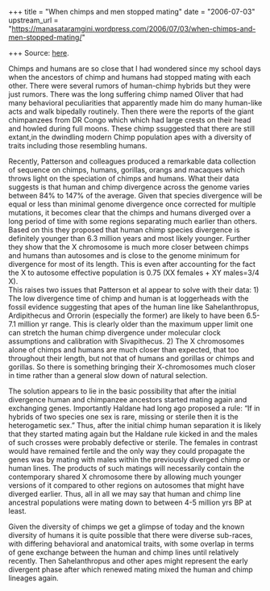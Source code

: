 +++
title = "When chimps and men stopped mating"
date = "2006-07-03"
upstream_url = "https://manasataramgini.wordpress.com/2006/07/03/when-chimps-and-men-stopped-mating/"

+++
Source: [here](https://manasataramgini.wordpress.com/2006/07/03/when-chimps-and-men-stopped-mating/).

Chimps and humans are so close that I had wondered since my school days when the ancestors of chimp and humans had stopped mating with each other. There were several rumors of human-chimp hybrids but they were just rumors. There was the long suffering chimp named Oliver that had many behavioral peculiarities that apparently made him do many human-like acts and walk bipedally routinely. Then there were the reports of the giant chimpanzees from DR Congo which which had large crests on their head and howled during full moons. These chimp ssuggested that there are still extant,in the dwindling modern Chimp population apes with a diversity of traits including those resembling humans.

Recently, Patterson and colleagues produced a remarkable data collection of sequence on chimps, humans, gorillas, orangs and macaques which throws light on the speciation of chimps and humans. What their data suggests is that human and chimp divergence across the genome varies between 84% to 147% of the average. Given that species divergence will be equal or less than minimal genome divergence once corrected for multiple mutations, it becomes clear that the chimps and humans diverged over a long period of time with some regions separating much earlier than others. Based on this they proposed that human chimp species divergence is definitely younger than 6.3 million years and most likely younger. Further they show that the X chromosome is much more closer between chimps and humans than autosomes and is close to the genome minimum for divergence for most of its length. This is even after accounting for the fact the X to autosome effective population is 0.75
(XX females + XY males=3/4 X).  
This raises two issues that Patterson et al appear to solve with their data: 1) The low divergence time of chimp and human is at loggerheads with the fossil evidence suggesting that apes of the human line like Sahelanthropus, Ardipithecus and Orrorin (especially the former) are likely to have been 6.5-7.1 million yr range. This is clearly older than the maximum upper limit one can stretch the human chimp divergence under molecular clock assumptions and calibration with Sivapithecus. 2) The X chromosomes alone of chimps and humans are much closer than expected, that too throughout their length, but not that of humans and gorillas or chimps and gorillas. So there is something bringing their X-chromosomes much closer in time rather than a general slow down of natural selection.

The solution appears to lie in the basic possibility that after the initial divergence human and chimpanzee ancestors started mating again and exchanging genes. Importantly Haldane had long ago proposed a rule: “If in hybrids of two species one sex is rare, missing or sterile then it is the heterogametic sex.” Thus, after the initial chimp human separation it is likely that they started mating again but the Haldane rule kicked in and the males of such crosses were probably defective or sterile. The females in contrast would have remained fertile and the only way they could propagate the genes was by mating with males within the previously diverged chimp or human lines. The products of such matings will necessarily contain the contemporary shared X chromosome there by allowing much younger versions of it compared to other regions on autosomes that might have diverged earlier. Thus, all in all we may say that human and chimp line ancestral populations were mating down to between 4-5 million yrs BP at least.

Given the diversity of chimps we get a glimpse of today and the known diversity of humans it is quite possible that there were diverse sub-races, with differing behavioral and anatomical traits, with some overlap in terms of gene exchange between the human and chimp lines until relatively recently. Then Sahelanthropus and other apes might represent the early divergent phase after which renewed mating mixed the human and chimp lineages again.

